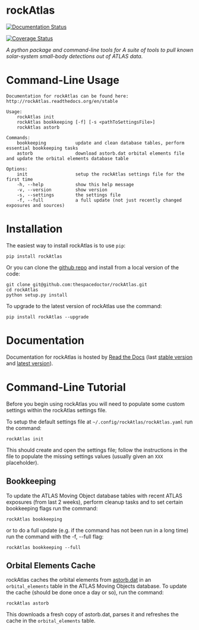 rockAtlas
=========

[![Documentation Status](https://readthedocs.org/projects/rockAtlas/badge/)](http://rockAtlas.readthedocs.io/en/latest/?badge)

[![Coverage Status](https://cdn.rawgit.com/thespacedoctor/rockAtlas/master/coverage.svg)](https://cdn.rawgit.com/thespacedoctor/rockAtlas/master/htmlcov/index.html)

*A python package and command-line tools for A suite of tools to pull known solar-system small-body detections out of ATLAS data*.

Command-Line Usage
==================

``` sourceCode
Documentation for rockAtlas can be found here: http://rockAtlas.readthedocs.org/en/stable

Usage:
    rockAtlas init
    rockAtlas bookkeeping [-f] [-s <pathToSettingsFile>]
    rockAtlas astorb

Commands:
    bookkeeping           update and clean database tables, perform essential bookkeeping tasks
    astorb                download astorb.dat orbital elements file and update the orbital elements database table

Options:
    init                  setup the rockAtlas settings file for the first time
    -h, --help            show this help message
    -v, --version         show version
    -s, --settings        the settings file
    -f, --full            a full update (not just recently changed exposures and sources)
```

Installation
============

The easiest way to install rockAtlas is to use `pip`:

``` sourceCode
pip install rockAtlas
```

Or you can clone the [github repo](https://github.com/thespacedoctor/rockAtlas) and install from a local version of the code:

``` sourceCode
git clone git@github.com:thespacedoctor/rockAtlas.git
cd rockAtlas
python setup.py install
```

To upgrade to the latest version of rockAtlas use the command:

``` sourceCode
pip install rockAtlas --upgrade
```

Documentation
=============

Documentation for rockAtlas is hosted by [Read the Docs](http://rockAtlas.readthedocs.org/en/stable/) (last [stable version](http://rockAtlas.readthedocs.org/en/stable/) and [latest version](http://rockAtlas.readthedocs.org/en/latest/)).

Command-Line Tutorial
=====================

Before you begin using rockAtlas you will need to populate some custom settings within the rockAtlas settings file.

To setup the default settings file at `~/.config/rockAtlas/rockAtlas.yaml` run the command:

``` sourceCode
rockAtlas init
```

This should create and open the settings file; follow the instructions in the file to populate the missing settings values (usually given an `XXX` placeholder).

Bookkeeping
-----------

To update the ATLAS Moving Object database tables with recent ATLAS exposures (from last 2 weeks), perform cleanup tasks and to set certain bookkeeping flags run the command:

``` sourceCode
rockAtlas bookkeeping 
```

or to do a full update (e.g. if the command has not been run in a long time) run the command with the -f, --full flag:

``` sourceCode
rockAtlas bookkeeping --full
```

Orbital Elements Cache
----------------------

rockAtlas caches the orbital elements from [astorb.dat](ftp://ftp.lowell.edu/pub/elgb/astorb.dat.gz) in an `orbital_elements` table in the ATLAS Moving Objects database. To update the cache (should be done once a day or so), run the command:

``` sourceCode
rockAtlas astorb
```

This downloads a fresh copy of astorb.dat, parses it and refreshes the cache in the `orbital_elements` table.
